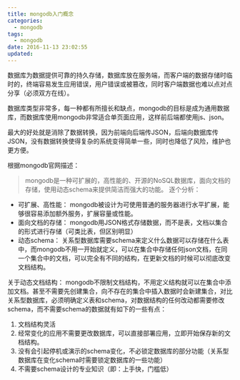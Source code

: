 ```yaml
---
title: mongodb入门概念
categories:
  - mongodb
tags:
  - mongodb
date: 2016-11-13 23:02:55
updated:
---
```


数据库为数据提供可靠的持久存储，数据库放在服务端，而客户端的数据存储时临时的，终端容易发生应用错误，用户错误或被篡改，同时客户端数据也难以点对点分享（必须双方在线）。

数据库类型非常多，每一种都有所擅长和缺点，mongodb的目标是成为通用数据库，而数据库使用mongodb非常适合单页面应用，这样前后端都使用js、json。

最大的好处就是消除了数据转换，因为前端向后端传JSON，后端向数据库传JSON，没有数据转换使得复杂的系统变得简单一些，同时也降低了风险，维护也更方便。

根据mongodb官网描述：
> mongodb是一种可扩展的，高性能的、开源的NoSQL数据库，面向文档的存储，使用动态schema来提供简洁而强大的功能。
逐个分析：
- 可扩展、高性能： mongodb被设计为可使用普通的服务器进行水平扩展，能够很容易添加额外服务，扩展容量或性能。
- 面向文档的存储： mongodb用JSON格式存储数据，而不是表，文档以集合的形式进行存储（可类比表，但区别明显）
- 动态schema： 关系型数据库需要schema来定义什么数据可以存储在什么表中，而mongodb不用一开始就定义，可以在集合中存储任何json文档，在同一个集合中的文档，可以完全有不同的结构，在更新文档的时候可以彻底改变文档结构。

关于动态文档结构：
mongodb不限制文档结构，不用定义结构就可以在集合中添加文档。甚至不需要先创建集合，向不存在的集合中插入数据时会新建集合，对比关系型数据库，必须明确定义表和schema，对数据结构的任何改动都需要修改schema，而不需要schema的数据就有如下的一些有点：
1. 文档结构灵活
2. 经常变化的应用不需要更改数据库，可以直接部署应用，立即开始保存新的文档结构。
3. 没有会引起停机或演示的schema变化，不必锁定数据库的部分功能（关系型数据库在变化schema时需要锁定数据库的一些功能）
4. 不需要schema设计的专业知识（即：上手快，门槛低）
